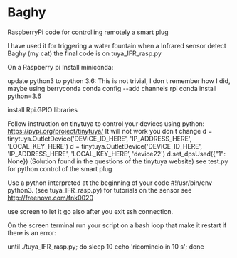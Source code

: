 # Baghy
RaspberryPi code for controlling remotely a smart plug

I have used it for triggering a water fountain when a Infrared sensor detect Baghy (my cat) 
the final code is on tuya_IFR_rasp.py

On a Raspberry pi
Install miniconda: 

update python3 to python 3.6:
This is not trivial, I don t remember how I did, maybe using berryconda
conda config --add channels rpi
conda install python=3.6

install Rpi.GPIO libraries

Follow instruction on tinytuya to control your devices using python:
https://pypi.org/project/tinytuya/
It will not work you don t change
d = tinytuya.OutletDevice('DEVICE_ID_HERE', 'IP_ADDRESS_HERE', 'LOCAL_KEY_HERE')
d = tinytuya.OutletDevice('DEVICE_ID_HERE', 'IP_ADDRESS_HERE', 'LOCAL_KEY_HERE’, 'device22')
d.set_dpsUsed({"1": None})
(Solution found in the questions of the tinytuya website)
see test.py for python control of the smart plug

Use a python interpreted at the beginning of your code
#!/usr/bin/env python3. (see tuya_IFR_rasp.py)
for tutorials on the sensor see http://freenove.com/fnk0020

use screen to let it go also after you exit ssh connection.

On the screen terminal run your script on a bash loop that make it restart if there is an error:

until ./tuya_IFR_rasp.py; do sleep 10 echo 'ricomincio in 10 s'; done

